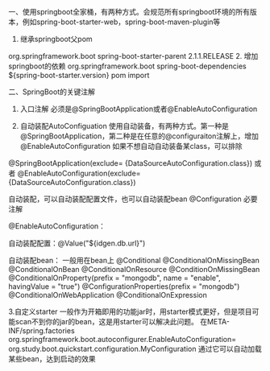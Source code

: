 一、使用springboot全家桶，有两种方式。会规范所有springboot环境的所有版本，例如spring-boot-starter-web，spring-boot-maven-plugin等
1. 继承springboot父pom
<parent>
	<groupId>org.springframework.boot</groupId>
	<artifactId>spring-boot-starter-parent</artifactId>
	<version>2.1.1.RELEASE</version>
</parent>
2. 增加springboot的依赖
<dependency>
	<groupId>org.springframework.boot</groupId>
	<artifactId>spring-boot-dependencies</artifactId>
	<version>${spring-boot-starter.version}</version>
	<type>pom</type>
	<scope>import</scope>
</dependency>

二、SpringBoot的关键注解
1. 入口注解
必须是@SpringBootApplication或者@EnableAutoConfiguration

2. 自动装配AutoConfiguation
使用自动装备，有两种方式。第一种是@SpringBootApplication，第二种是在任意的@configuraiton注解上，增加@EnableAutoConfiguration
如果不想自动自动装备某class，可以排除

@SpringBootApplication(exclude= {DataSourceAutoConfiguration.class})
或者
@EnableAutoConfiguration(exclude={DataSourceAutoConfiguration.class})

自动装配，可以自动装配配置文件，也可以自动装配bean
@Configuration 必要注解

@EnableAutoConfiguration：

自动装配配置：@Value("${idgen.db.url}")

自动装配bean：
一般用在bean上
@Conditional
@ConditionalOnMissingBean
@ConditionalOnBean
@ConditionalOnResource
@ConditionOnMissingBean
@ConditionalOnProperty(prefix = "mongodb", name = "enable", havingValue = "true")
@ConfigurationProperties(prefix = "mongodb")
@ConditionalOnWebApplication
@ConditionalOnExpression

3.自定义starter
一般作为开箱即用的功能jar时，用starter模式更好，但是项目可能scan不到你的jar的bean，这是用starter可以解决此问题。
在META-INF/spring.factories
org.springframework.boot.autoconfigurer.EnableAutoConfiguration=\
    org.study.boot.quickstart.configuration.MyConfiguration
通过它可以自动加载某些bean，达到启动的效果    
    
    